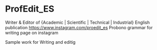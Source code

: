 # ProfEdit_ES
Writer &amp; Editor of {Academic | Scientific | Technical | Industrial} English publication
https://www.instagram.com/proedit_es
Probono grammar for writing  page on instagram

Sample work for Writing and editig

